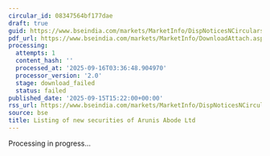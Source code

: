 ```yaml
---
circular_id: 08347564bf177dae
draft: true
guid: https://www.bseindia.com/markets/MarketInfo/DispNoticesNCirculars.aspx?Noticeid={238D76B4-52C7-4EB5-8983-D208125D72D3}&noticeno=20250915-67&dt=09/15/2025&icount=67&totcount=81&flag=0
pdf_url: https://www.bseindia.com/markets/MarketInfo/DownloadAttach.aspx?id=20250915-67&attachedId=
processing:
  attempts: 1
  content_hash: ''
  processed_at: '2025-09-16T03:36:48.904970'
  processor_version: '2.0'
  stage: download_failed
  status: failed
published_date: '2025-09-15T15:22:00+00:00'
rss_url: https://www.bseindia.com/markets/MarketInfo/DispNoticesNCirculars.aspx?Noticeid={238D76B4-52C7-4EB5-8983-D208125D72D3}&noticeno=20250915-67&dt=09/15/2025&icount=67&totcount=81&flag=0
source: bse
title: Listing of new securities of Arunis Abode Ltd
---
```


Processing in progress...